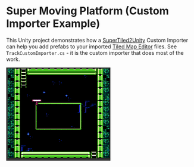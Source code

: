 # Super Moving Platform (Custom Importer Example)

This Unity project demonstrates how a [SuperTiled2Unity](https://seanba.com/supertiled2unity.html) Custom Importer can help you add prefabs to your imported [Tiled Map Editor](https://www.mapeditor.org/) files. See `TrackCustomImporter.cs` - it is the custom importer that does most of the work.

![Moving Platforms](./docs/unity-custom-importer.gif)

